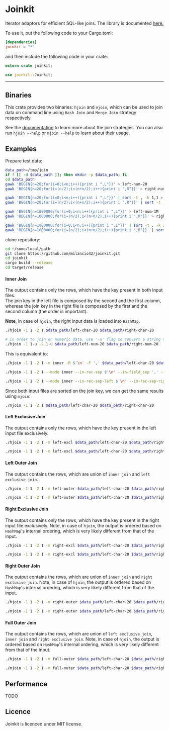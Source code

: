 # **Joinkit**

Iterator adaptors for efficient SQL-like joins.
The library is documented [here.](http://milancio42.github.io/joinkit)

To use it, put the following code to your Cargo.toml:
```toml
[dependencies]
joinkit = "*"
```
and then include the following code in your crate:
```rust
extern crate joinkit;

use joinkit::Joinkit;
```


----------
## **Binaries**

This crate provides two binaries: `hjoin` and `mjoin`, which can be used
to join data on command line using `Hash Join` and `Merge Join` strategy respectively. 

See the [documentation](http://milancio42.github.io/joinkit) to learn more about the join strategies.
You can also run `hjoin --help` or `mjoin --help` to learn about their usage.

## **Examples**

Prepare test data:
```bash
data_path=/tmp/join
if ! [[ -d $data_path ]]; then mkdir -p $data_path; fi
cd $data_path
gawk 'BEGIN{n=20;for(i=0;i<n;i++){print i ",L"}}' > left-num-20
gawk 'BEGIN{n=20;for(i=(n/2);i<(n+n/2);i++){print i ",R"}}' > right-num-20

gawk 'BEGIN{n=20;for(i=0;i<n;i++){print i ",L"}}' | sort -t , -k 1,1 > left-char-20
gawk 'BEGIN{n=20;for(i=(n/2);i<(n+n/2);i++){print i ",R"}}' | sort -t , -k 1,1 > right-char-20

gawk 'BEGIN{n=1000000;for(i=0;i<n;i++){print i ",L"}}' > left-num-1M
gawk 'BEGIN{n=1000000;for(i=(n/2);i<(n+n/2);i++){print i ",R"}}' > right-num-1M

gawk 'BEGIN{n=1000000;for(i=0;i<n;i++){print i ",L"}}' | sort -t , -k 1,1 > left-char-1M
gawk 'BEGIN{n=1000000;for(i=(n/2);i<(n+n/2);i++){print i ",R"}}' | sort -t , -k 1,1 > right-char-1M
```

clone repository:
```bash
cd ~/some/local/path
git clone https://github.com/milancio42/joinkit.git
cd joinkit
cargo build --release
cd target/release
```

#### **Inner Join**

The output contains only the rows, which have the key present in both input files.  
The join key in the left file is composed by the second and the first column, whereas the join key in the right file is composed by the first and the second column (the order is important).  

**Note**, in case of `hjoin`, the right input data is loaded into `HashMap`.
```bash
./hjoin -1 1 -2 1 $data_path/left-char-20 $data_path/right-char-20

# in order to join on numeric data, use '-u' flag to convert a string to 'u64' (or '-i' to 'i64')
./hjoin -1 1-u -2 1-u $data_path/left-num-20 $data_path/right-num-20
```

This is equivalent to:

```bash
./hjoin -1 1 -2 1 -m inner -R $'\n' -F ',' $data_path/left-char-20 $data_path/right-char-20

./hjoin -1 1 -2 1 --mode inner --in-rec-sep $'\n' --in-field_sep ',' --out-rec-sep $'\n' --out-field-sep ',' $data_path/left-char-20 $data_path/right-char-20

./hjoin -1 1 -2 1 --mode inner --in-rec-sep-left $'\n' --in-rec-sep-right $'\n' --in-field_sep-left ',' --in-field_sep-right ',' --out-rec-sep $'\n' --out-field-sep ',' $data_path/left-char-20 $data_path/right-char-20
```

Since both input files are sorted on the join key, we can get the same results using `mjoin`:

```bash
./mjoin -1 1 -2 1 $data_path/left-char-20 $data_path/right-char-20
```

#### **Left Exclusive Join**

The output contains only the rows, which have the key present in the left
input file exclusively.

```bash
./hjoin -1 1 -2 1 -m left-excl $data_path/left-char-20 $data_path/right-char-20

./mjoin -1 1 -2 1 -m left-excl $data_path/left-char-20 $data_path/right-char-20
```

#### **Left Outer Join**

The output contains the rows, which are union of `inner join` and `left exclusive join`.

```bash
./hjoin -1 1 -2 1 -m left-outer $data_path/left-char-20 $data_path/right-char-20

./mjoin -1 1 -2 1 -m left-outer $data_path/left-char-20 $data_path/right-char-20
```

#### **Right Exclusive Join**

The output contains only the rows, which have the key present in the right
input file exclusively.
Note, in case of `hjoin`, the output is ordered based on `HashMap`'s internal
ordering, which is very likely different from that of the input.
```bash
./hjoin -1 1 -2 1 -m right-excl $data_path/left-char-20 $data_path/right-char-20

./mjoin -1 1 -2 1 -m right-excl $data_path/left-char-20 $data_path/right-char-20
```

#### **Right Outer Join**

The output contains the rows, which are union of `inner join` and `right exclusive join`.
Note, in case of `hjoin`, the output is ordered based on `HashMap`'s internal
ordering, which is very likely different from that of the input.

```bash
./hjoin -1 1 -2 1 -m right-outer $data_path/left-char-20 $data_path/right-char-20

./mjoin -1 1 -2 1 -m right-outer $data_path/left-char-20 $data_path/right-char-20
```

#### **Full Outer Join**

The output contains the rows, which are union of `left exclusive join`, `inner
join` and `right exclusive join`.
Note, in case of `hjoin`, the output is ordered based on `HashMap`'s internal
ordering, which is very likely different from that of the input.

```bash
./hjoin -1 1 -2 1 -m full-outer $data_path/left-char-20 $data_path/right-char-20

./mjoin -1 1 -2 1 -m full-outer $data_path/left-char-20 $data_path/right-char-20
```

## **Performance**
TODO

## **Licence**
Joinkit is licenced under MIT license.

